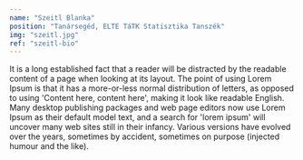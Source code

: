 ```yaml
---
name: "Szeitl Blanka"
position: "Tanársegéd, ELTE TáTK Statisztika Tanszék"
img: "szeitl.jpg"
ref: "szeitl-bio"
---
```


It is a long established fact that a reader will be distracted by the readable content of a page when looking at its layout. The point of using Lorem Ipsum is that it has a more-or-less normal distribution of letters, as opposed to using 'Content here, content here', making it look like readable English. Many desktop publishing packages and web page editors now use Lorem Ipsum as their default model text, and a search for 'lorem ipsum' will uncover many web sites still in their infancy. Various versions have evolved over the years, sometimes by accident, sometimes on purpose (injected humour and the like).